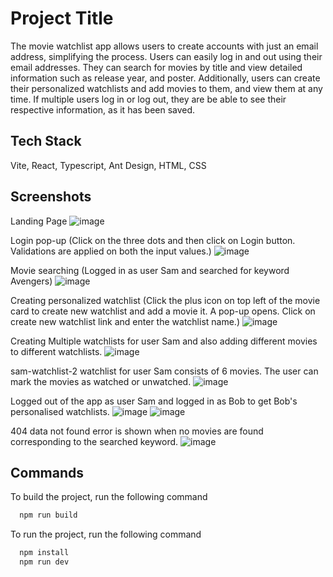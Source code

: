 # Project Title

The movie watchlist app allows users to create accounts with just an email address, simplifying the process. Users can easily log in and out using their email addresses. They can search for movies by title and view detailed information such as release year, and poster. Additionally, users can create their personalized watchlists and add movies to them, and view them at any time. If multiple users log in or log out, they are be able to see their respective information, as it has been saved.

## Tech Stack

Vite, React, Typescript, Ant Design, HTML, CSS

## Screenshots

Landing Page
![image](https://github.com/rashikalra23/movie-watchlist/assets/94788251/e6c8ec29-cfb8-4804-8b78-aa00b6b6475b)

Login pop-up (Click on the three dots and then click on Login button. Validations are applied on both the input values.)
![image](https://github.com/rashikalra23/movie-watchlist/assets/94788251/91bd6e9a-c7ef-4f6f-93d6-676a1bea187d)

Movie searching (Logged in as user Sam and searched for keyword Avengers)
![image](https://github.com/rashikalra23/movie-watchlist/assets/94788251/b6745283-11c4-4024-af1e-2ba4a3626779)

Creating personalized watchlist (Click the plus icon on top left of the movie card to create new watchlist and add a movie it. A pop-up opens. Click on create new watchlist link and enter the watchlist name.)
![image](https://github.com/rashikalra23/movie-watchlist/assets/94788251/76faeda9-8660-46ee-b685-38b0668c39a7)

Creating Multiple watchlists for user Sam and also adding different movies to different watchlists.
![image](https://github.com/rashikalra23/movie-watchlist/assets/94788251/a7af8b33-2398-47c6-aa0f-ff251a30999f)

sam-watchlist-2 watchlist for user Sam consists of 6 movies. The user can mark the movies as watched or unwatched.
![image](https://github.com/rashikalra23/movie-watchlist/assets/94788251/d20c066a-8599-47df-8f18-2dd6a4797471)

Logged out of the app as user Sam and logged in as Bob to get Bob's personalised watchlists.
![image](https://github.com/rashikalra23/movie-watchlist/assets/94788251/139d1e08-e09d-44d1-9ccc-6495a342f21a)
![image](https://github.com/rashikalra23/movie-watchlist/assets/94788251/9a7a5ea0-399d-4352-8040-8d1605a9f733)

404 data not found error is shown when no movies are found corresponding to the searched keyword.
![image](https://github.com/rashikalra23/movie-watchlist/assets/94788251/9bf18d45-b5df-4ef7-ab0f-27a984048340)

## Commands

To build the project, run the following command

```bash
  npm run build
```
To run the project, run the following command

```bash
  npm install
  npm run dev
```


